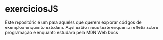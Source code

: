 # exerciciosJS

Este repositório é um para aqueles que querem explorar códigos de exemplos enquanto estudam. Aqui estão meus teste enquanto refletia sobre programação e enquanto estudava pela MDN Web Docs
